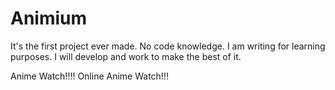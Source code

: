 # Animium

It's the first project ever made.
No code knowledge.
I am writing for learning purposes.
I will develop and work to make the best of it.

Anime Watch!!!!  Online Anime Watch!!!
